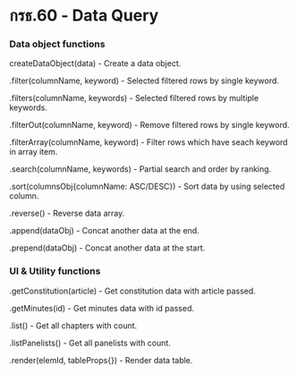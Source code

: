 # กรธ.60 - Data Query

### Data object functions

createDataObject(data) - Create a data object. 

.filter(columnName, keyword) - Selected filtered rows by single keyword.

.filters(columnName, keywords) - Selected filtered rows by multiple keywords.

.filterOut(columnName, keyword) - Remove filtered rows by single keyword.

.filterArray(columnName, keyword) - Filter rows which have seach keyword in array item.

.search(columnName, keywords) - Partial search and order by ranking.

.sort(columnsObj{columnName: ASC/DESC}) - Sort data by using selected column.

.reverse() - Reverse data array.

.append(dataObj) - Concat another data at the end.

.prepend(dataObj) - Concat another data at the start.

### UI & Utility functions

.getConstitution(article) - Get constitution data with article passed.

.getMinutes(id) - Get minutes data with id passed.

.list() - Get all chapters with count.

.listPanelists() - Get all panelists with count.

.render(elemId, tableProps{}) - Render data table.
